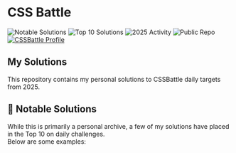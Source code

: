 # CSS Battle

![Notable Solutions](https://img.shields.io/badge/CSSBattle-Notable%20Solutions-%23D8BF06?style=flat-square&logo=css3&logoColor=white)
![Top 10 Solutions](https://img.shields.io/badge/CSSBattle-Top%2010%20Solutions-%234A6302?style=flat-square&logo=css3&logoColor=white)
![2025 Activity](https://img.shields.io/badge/Active%20in-2025-%230050B0?style=flat-square)
![Public Repo](https://img.shields.io/badge/Status-Public-%232D363F?style=flat-square)
[![CSSBattle Profile](https://img.shields.io/badge/Profile-CSSBattle-%230050B0?style=flat-square&logo=github&logoColor=white)](https://cssbattle.dev/player/nicktheromaniancoder)

## My Solutions

This repository contains my personal solutions to CSSBattle daily targets from 2025.

## 🌟 Notable Solutions

While this is primarily a personal archive, a few of my solutions have placed in the Top 10 on daily challenges.  
Below are some examples:
